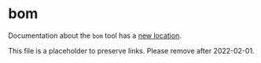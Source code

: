 # bom

Documentation about the `bom` tool has a [new location](https://sigs.k8s.io/bom).

This file is a placeholder to preserve links.
Please remove after 2022-02-01.
